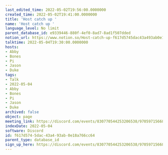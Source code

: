 ```yaml
---
last_edited_time: 2022-05-02T19:56:00.0000000
created_time: 2022-05-02T19:41:00.0000000
title: 'Host catch up '
name: 'Host catch up '
language_level: No limit
parent_database_id: e9339446-880f-4ef0-8ad7-8ad1f507dded
notion_url: https://www.notion.so/Host-catch-up-f617d5745dac43a493ab0e18a766cc64
talktime: 2022-05-04T19:30:00.0000000
hosts:
- Abby
- Bones
- Pi
- Jason
- Duke
tags:
- Talk
- 2022-05-04
- Abby
- Bones
- Pi
- Jason
- Duke
archived: false
object: page
meeting_link: https://discord.com/events/830770544253206538/970597156681568276
indexDate: 2022-05-04
software: Discord
id: f617d574-5dac-43a4-93ab-0e18a766cc64
parent_type: database_id
sign_up_here: https://discord.com/events/830770544253206538/970597156681568276
---
```





